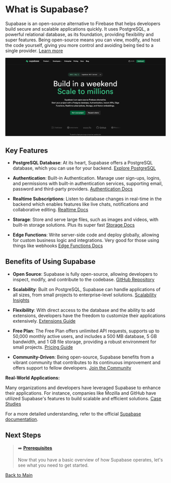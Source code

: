 # What is Supabase?

Supabase is an open-source alternative to Firebase that helps developers build secure and scalable applications quickly. It uses PostgreSQL, a powerful relational database, as its foundation, providing flexibility and super features. Being open-source means you can view, modify, and host the code yourself, giving you more control and avoiding being tied to a single provider. [Learn more](https://supabase.com/) 

![Supabase](../assets/introduction/intro-one.png)

## Key Features

- **PostgreSQL Database**: At its heart, Supabase offers a PostgreSQL database, which you can use for your backend. [Explore PostgreSQL](https://supabase.com/docs/guides/database)

- **Authentication**: Built-in Authentication. Manage user sign-ups, logins, and permissions with built-in authentication services, supporting email, password and third-party providers. [Authentication Docs](https://supabase.com/docs/guides/auth)

- **Realtime Subscriptions**: Listen to database changes in real-time in the backend which enables features like live chats, notifications and collaborative editing. [Realtime Docs](https://supabase.com/docs/guides/realtime)

- **Storage**: Store and serve large files, such as images and videos, with built-in storage solutions. Plus its super fast [Storage Docs](https://supabase.com/docs/guides/storage)

- **Edge Functions**: Write server-side code and deploy globally, allowing for custom business logic and integrations. Very good for those using things like webhooks [Edge Functions Docs](https://supabase.com/docs/guides/functions)

## Benefits of Using Supabase

- **Open Source**: Supabase is fully open-source, allowing developers to inspect, modify, and contribute to the codebase. [GitHub Repository](https://github.com/supabase/supabase)

- **Scalability**: Built on PostgreSQL, Supabase can handle applications of all sizes, from small projects to enterprise-level solutions. [Scalability Insights](https://supabase.com/docs/guides/database/scaling)

- **Flexibility**: With direct access to the database and the ability to add extensions, developers have the freedom to customize their applications extensively. [Extensions Guide](https://supabase.com/docs/guides/database/extensions)

- **Free Plan**: The Free Plan offers unlimited API requests, supports up to 50,000 monthly active users, and includes a 500 MB database, 5 GB bandwidth, and 1 GB file storage, providing a robust environment for small projects. ​[Pricing Guide](https://supabase.com/pricing)

- **Community-Driven**: Being open-source, Supabase benefits from a vibrant community that contributes to its continuous improvement and offers support to fellow developers. [Join the Community](https://supabase.com/community)

**Real-World Applications:**

Many organizations and developers have leveraged Supabase to enhance their applications. For instance, companies like Mozilla and GitHub have utilized Supabase's features to build scalable and efficient solutions. [Case Studies](https://supabase.com/blog)

For a more detailed understanding, refer to the official [Supabase documentation](https://supabase.com/docs).



## Next Steps

> ➡️ **[Prerequisites](prerequisites.md)**
>
> Now that you have a basic overview of how Supabase operates, let's see what you need to get started.

[Back to Main](../README.md#table-of-contents)
